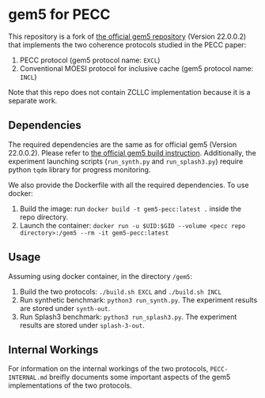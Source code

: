 # gem5 for PECC
This repository is a fork of [the official gem5 repository](https://github.com/gem5/gem5) (Version 22.0.0.2) that implements the two coherence protocols studied in the PECC paper:
1. PECC protocol (gem5 protocol name: `EXCL`)
2. Conventional MOESI protocol for inclusive cache (gem5 protocol name: `INCL`)

Note that this repo does not contain ZCLLC implementation because it is a separate work.

## Dependencies
The required dependencies are the same as for official gem5 (Version 22.0.0.2). Please refer to [the official gem5 build instruction](https://www.gem5.org/documentation/general_docs/building#dependencies).
Additionally, the experiment launching scripts (`run_synth.py` and `run_splash3.py`) require python `tqdm` library for progress monitoring.

We also provide the Dockerfile with all the required dependencies.
To use docker:
1. Build the image: run `docker build -t gem5-pecc:latest .` inside the repo directory.
2. Launch the container: `docker run -u $UID:$GID --volume <pecc repo directory>:/gem5 --rm -it gem5-pecc:latest`

## Usage
Assuming using docker container, in the directory `/gem5`:
1. Build the two protocols: `./build.sh EXCL` and `./build.sh INCL`
2. Run synthetic benchmark: `python3 run_synth.py`. The experiment results are stored under `synth-out`.
3. Run Splash3 benchmark: `python3 run_splash3.py`. The experiment results are stored under `splash-3-out`.

## Internal Workings
For information on the internal workings of the two protocols, `PECC-INTERNAL.md` breifly documents some important aspects of the gem5 implementations of the two protocols.